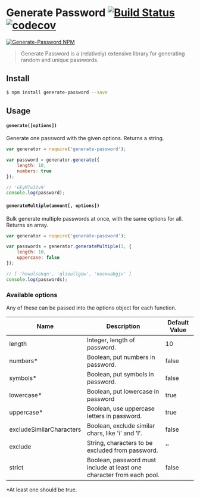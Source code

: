 # Generate Password [![Build Status](https://travis-ci.org/brendanashworth/generate-password.svg?branch=master)](https://travis-ci.org/brendanashworth/generate-password) [![codecov](https://codecov.io/gh/brendanashworth/generate-password/branch/master/graph/badge.svg)](https://codecov.io/gh/brendanashworth/generate-password)

[![Generate-Password NPM](https://nodei.co/npm/generate-password.png?downloads=true&downloadRank=true)](http://npmjs.org/package/generate-password)

> Generate Password is a (relatively) extensive library for generating random and unique passwords.

## Install

```bash
$ npm install generate-password --save
```

## Usage

#### `generate([options])`

Generate one password with the given options. Returns a string.

```javascript
var generator = require('generate-password');

var password = generator.generate({
	length: 10,
	numbers: true
});

// 'uEyMTw32v9'
console.log(password);
```

#### `generateMultiple(amount[, options])`

Bulk generate multiple passwords at once, with the same options for all. Returns an array.

```javascript
var generator = require('generate-password');

var passwords = generator.generateMultiple(3, {
	length: 10,
	uppercase: false
});

// [ 'hnwulsekqn', 'qlioullgew', 'kosxwabgjv' ]
console.log(passwords);
```

### Available options
Any of these can be passed into the options object for each function.

|            Name          |                  Description                        | Default Value |
|--------------------------|-----------------------------------------------------|---------------|
| length                   | Integer, length of password.                        |       10      |
| numbers*                 | Boolean, put numbers in password.                   |     false     |
| symbols*                 | Boolean, put symbols in password.                   |     false     |
| lowercase*               | Boolean, put lowercase in password                  |      true     |
| uppercase*               | Boolean, use uppercase letters in password.         |      true     |
| excludeSimilarCharacters | Boolean, exclude similar chars, like 'i' and 'l'.   |     false     |
| exclude                  | String, characters to be excluded from password.    |       ''      |
| strict                   | Boolean, password must include at least one character from each pool. |     false     |

*At least one should be true.

